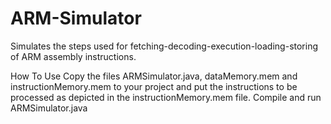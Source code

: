# ARM-Simulator
Simulates the steps used for fetching-decoding-execution-loading-storing of ARM assembly instructions.

How To Use
Copy the files ARMSimulator.java, dataMemory.mem and instructionMemory.mem to your project and put the instructions to be processed as depicted in the instructionMemory.mem file.
Compile and run ARMSimulator.java
